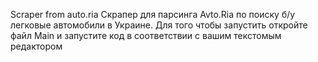 Scraper from auto.ria Скрапер для парсинга Avto.Ria по поиску б/у легковые автомобили в Украине. 
Для того чтобы запустить откройте файл Main и запустите код в соответствии с вашим текстомым редактором